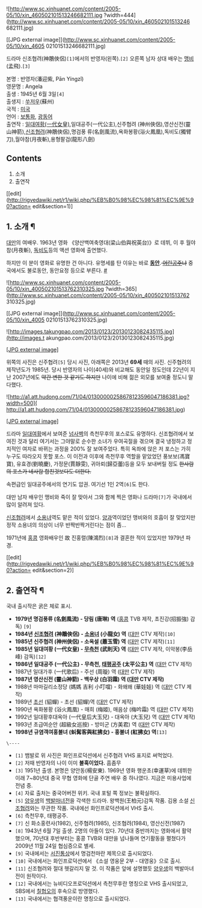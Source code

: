 ![http://www.sc.xinhuanet.com/content/2005-05/10/xin_460502101513246682111.jpg
?width=444](http://www.sc.xinhuanet.com/content/2005-05/10/xin_460502101513246
682111.jpg)

[[JPG external image]](http://www.sc.xinhuanet.com/content/2005-05/10/xin_4605
02101513246682111.jpg)

드라마 신조협려(神鵰俠侶)`[1]`에서의 반영자(왼쪽).`[2]` 오른쪽 남자 상대 배우는
[맹비](%EB%A7%B9%EB%B9%84.md)(孟飛).`[3]`

본명 : 반영자(潘迎紫, Pān Yíngzǐ)  
영문명 : Angela  
출생 : 1945년 6월 3일`[4]`  
출생지 : [쑤저우](%EC%91%A4%EC%A0%80%EC%9A%B0.md)(蘇州)  
국적 : [미국](%EB%AF%B8%EA%B5%AD.md)  
언어 : [보통화](%EB%B3%B4%ED%86%B5%ED%99%94.md),
[광동어](%EA%B4%91%EB%8F%99%EC%96%B4.md)  
출연작 : [일대여황(一代女皇)](%EC%B8%A1%EC%B2%9C%EB%AC%B4%ED%9B%84.md),일대공주(一代公主),신주협려
(神州俠侶),영산신전(靈山神箭),[신조협려](%EC%8B%A0%EC%A1%B0%ED%98%91%EB%A0%A4.md)(神鵰俠侶),명검풍
류(名劍風流),욕화봉황(浴火鳳凰),독비도(獨臂刀),월야참(月夜斬),용형팔검(龍形八劍)

  

## Contents

    

1. 소개 
2. 출연작 

[[edit](http://rigvedawiki.net/r1/wiki.php/%EB%B0%98%EC%98%81%EC%9E%90?action=
edit&section=1)]

## 1. 소개 ¶

[대만](%EB%8C%80%EB%A7%8C.md)의 여배우. 1963년 영화 《양산백여축영대(梁山伯與祝英台)》로 데뷔, 이 후
월야참(月夜斬), [독비도](%EB%8F%85%EB%B9%84%EB%8F%84.md)등의 액션 영화에 출연했다.

  

하지만 이 분이 영화로 유명한 건 아니다. 유명세를 탄 이유는 바로 **[동안](%EB%8F%99%EC%95%88.md)**.<del>
[어린공주](%EC%9D%B4%EC%8A%B9%ED%99%98.md)냐</del> 중국에서도 불로동안, 동안요정 등으로 부른다.
[#](http://www.backchina.com/news/2010/11/06/113085.html)

  

![http://www.sc.xinhuanet.com/content/2005-05/10/xin_400502101513762310325.jpg
?width=365](http://www.sc.xinhuanet.com/content/2005-05/10/xin_400502101513762
310325.jpg)

[[JPG external image]](http://www.sc.xinhuanet.com/content/2005-05/10/xin_4005
02101513762310325.jpg)

  

![http://images.takungpao.com/2013/0123/20130123082435115.jpg](http://images.t
akungpao.com/2013/0123/20130123082435115.jpg)

[[JPG external
image]](http://images.takungpao.com/2013/0123/20130123082435115.jpg)

  

위쪽의 사진은 신주협려`[5]` 당시 사진, 아래쪽은 2013년 **69세** 때의 사진. 신주협려의 제작년도가 1985년. 당시 반영자의
나이(40세)와 비교해도 동안일 정도인데 22년이 지난 2007년에도 <del>약간 변한 것 같기도 하지만</del> 나이에 비해 젊은
외모를 보여줄 정도니 말 다했다.

  

![http://a1.att.hudong.com/71/04/01300000258678123596047186381.jpg?width=500](
http://a1.att.hudong.com/71/04/01300000258678123596047186381.jpg)

[[JPG external
image]](http://a1.att.hudong.com/71/04/01300000258678123596047186381.jpg)

  

드라마 [일대여황](%EC%B8%A1%EC%B2%9C%EB%AC%B4%ED%9B%84.md)에서 보여준
[넘사벽](%EB%84%98%EC%82%AC%EB%B2%BD.md)의 측천무후의 포스로도 유명하다. 신조협려에서 보여진 것과 달리
여기서는 그야말로 순수한 소녀가 우여곡절을 겪으며 결국 냉정하고 정치적인 여자로 바뀌는 과정을 200% 잘 보여주었다. 특히 옥좌에 앉은 저
포스는 가히 누구도 따라오지 못할 포스. 이 이전과 이후에 측천무후 역할을 맡았었던 풍보보(馮寶寶), 유효경(劉曉慶), 가정문(賈靜雯),
귀아뢰(歸亞蕾)등을 모두 보내버릴 정도 <del>한사람의 포스가 네사람 합친것보다도 더한다.</del>

  

속편급인 일대공주에서의 연기도 압권. 여기선 1인 2역`[6]`도 한다.

  

대만 남자 배우인 맹비와 죽이 잘 맞아서 그와 함께 찍은 영화나 드라마`[7]`가 국내에서 많이 알려져 있다.

  

[신조협려](%EC%8B%A0%EC%A1%B0%ED%98%91%EB%A0%A4.md)에서
[소용녀](%EC%86%8C%EC%9A%A9%EB%85%80.md)역도 맡은 적이 있었다.
[양과](%EC%96%91%EA%B3%BC.md)역이었던 맹비와의 호흡이 잘 맞았지만 정작 소용녀의 의상이 너무 반짝반짝거린다는 점이
좀...

  

1971년에 [홍콩](%ED%99%8D%EC%BD%A9.md) 영화배우인 故 진홍렬(陳鴻烈)`[8]`과 결혼한 적이 있었지만 1979년
파경.

  

[[edit](http://rigvedawiki.net/r1/wiki.php/%EB%B0%98%EC%98%81%EC%9E%90?action=
edit&section=2)]

## 2. 출연작 ¶

국내 출시작은 굵은 체로 표시.

  

  * **1979년 명검풍류 (名劍風流) - 당림 (唐琳) 역** ([홍콩](%ED%99%8D%EC%BD%A9.md) TVB 제작, 초진강(招振強) 감독) `[9]`
  * **1984년 [신조협려](%EC%8B%A0%EC%A1%B0%ED%98%91%EB%A0%A4.md) (神鵰俠侶) - [소용녀](%EC%86%8C%EC%9A%A9%EB%85%80.md) (小龍女) 역** ([대만](%EB%8C%80%EB%A7%8C.md) CTV 제작)`[10]`
  * **1985년 신주협려 (神州俠侶) - 소옥설 (蕭玉雪) 역** ([대만](%EB%8C%80%EB%A7%8C.md) CTV 제작)`[11]`
  * **1985년 일대여황 (一代女皇) - [무측천](%EB%AC%B4%EC%B8%A1%EC%B2%9C.md) (武則天) 역** ([대만](%EB%8C%80%EB%A7%8C.md) CTV 제작, 이악봉(李岳峰) 감독)`[12]`
  * **1986년 일대공주 (一代公主) - 무측천, [태평공주](%ED%83%9C%ED%8F%89%EA%B3%B5%EC%A3%BC.md) (太平公主) 역** ([대만](%EB%8C%80%EB%A7%8C.md) CTV 제작)
  * 1987년 일대가후 (一代歌后) - 주선 (周璇) 역 ([대만](%EB%8C%80%EB%A7%8C.md) CTV 제작)
  * **1987년 영산신전 (靈山神箭) - 백우상 (白羽霜) 역 ([대만](%EB%8C%80%EB%A7%8C.md) CTV 제작)**
  * 1988년 마마길리소정당 (媽媽 吉利 小叮噹) - 화왜왜 (華娃娃) 역 ([대만](%EB%8C%80%EB%A7%8C.md) CTV 제작)
  * 1989년 [초선](%EC%B4%88%EC%84%A0.md) (貂蟬) - 초선 (貂蟬)역 ([대만](%EB%8C%80%EB%A7%8C.md) CTV 제작)
  * 1990년 욕화봉황 (浴火鳳凰) - 매희 (梅姬), 매음상 (梅吟霜) 역 ([대만](%EB%8C%80%EB%A7%8C.md) CTV 제작)
  * 1992년 일대황후대옥아 (一代皇后大玉兒) - 대옥아 (大玉兒) 역 ([대만](%EB%8C%80%EB%A7%8C.md) CTV 제작)
  * 1993년 초급여순안 (超級女巡按) - 방미군 (方美君) 역 ([대만](%EB%8C%80%EB%A7%8C.md) CTV 제작)
  * **1998년 규염객여홍불녀 (虯髯客與紅拂女) - 홍불녀 (紅拂女) 역**`[13]`

`\----`

  * `[1]` 뱀발로 위 사진은 화인프로덕션에서 신주협려 VHS 표지로 써먹었다.
  * `[2]` 저때 반영자의 나이 이미 **불혹이었다.** 흠좀무
  * `[3]` 1951년 출생. 본명은 양안동(楊安東). 1969년 영화 행운초(幸運草)에 데뷔한 이래 7~80년대 중국 무협 영화에 단골 주연 배우 중 하나였다. 지금은 미용사업에 전념 중.
  * `[4]` 자료 출처는 중국어버전 위키. 국내 포털 쪽 정보는 불확실하다.
  * `[5]` [양우생](%EC%96%91%EC%9A%B0%EC%83%9D.md)의 [백발마녀전](%EB%B0%B1%EB%B0%9C%EB%A7%88%EB%85%80%EC%A0%84.md)을 각색한 드라마. 왕백원(王柏元)감독 작품. 김용 소설 [신조협려](%EC%8B%A0%EC%A1%B0%ED%98%91%EB%A0%A4.md)와는 무관한 작품. 국내에선 화인프로덕션에서 VHS 출시.
  * `[6]` 측천무후, 태평공주.
  * `[7]` 신 화소홍련사(1982), 신주협려(1985), 신조협려(1984), 영산신전(1987)
  * `[8]` 1943년 6월 7일 출생. 2명의 아들이 있다. 70년대 중반까지는 영화에서 활약했으며, 70년대 후반부터는 홍콩 TVB와 대만을 넘나들며 연기활동을 펼쳤다가 2009년 11월 24일 협심증으로 별세.
  * `[9]` 국내에서는 [서진통상](%EC%84%9C%EC%A7%84%ED%86%B5%EC%83%81.md)에서 명검천마란 제목으로 출시되었다.
  * `[10]` 국내에서는 화인프로덕션에서 《소설 영웅문 2부 - 대영웅》으로 출시.
  * `[11]` 신조협려와 절대 헷갈리지 말 것. 이 작품은 앞에 설명했듯 [양우생](%EC%96%91%EC%9A%B0%EC%83%9D.md)의 백발마녀전이 원작이다.
  * `[12]` 국내에서는 뉴비디오프로덕션에서 측천무후란 명칭으로 VHS 출시되었고, SBS에서 [칠협오의](%EC%B9%A0%ED%98%91%EC%98%A4%EC%9D%98.md) 후속으로 방영했다.
  * `[13]` 국내에서는 협객풍운이란 명칭으로 출시되었다.

